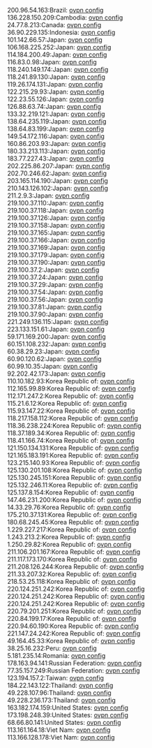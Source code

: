 200.96.54.163:Brazil: [ovpn config](vpn/200_96_54_163.ovpn)  
136.228.150.209:Cambodia: [ovpn config](vpn/136_228_150_209.ovpn)  
24.77.8.213:Canada: [ovpn config](vpn/24_77_8_213.ovpn)  
36.90.229.135:Indonesia: [ovpn config](vpn/36_90_229_135.ovpn)  
101.142.66.57:Japan: [ovpn config](vpn/101_142_66_57.ovpn)  
106.168.225.252:Japan: [ovpn config](vpn/106_168_225_252.ovpn)  
114.184.200.49:Japan: [ovpn config](vpn/114_184_200_49.ovpn)  
116.83.0.98:Japan: [ovpn config](vpn/116_83_0_98.ovpn)  
118.240.149.174:Japan: [ovpn config](vpn/118_240_149_174.ovpn)  
118.241.89.130:Japan: [ovpn config](vpn/118_241_89_130.ovpn)  
119.26.174.131:Japan: [ovpn config](vpn/119_26_174_131.ovpn)  
122.215.29.93:Japan: [ovpn config](vpn/122_215_29_93.ovpn)  
122.23.55.126:Japan: [ovpn config](vpn/122_23_55_126.ovpn)  
126.88.63.74:Japan: [ovpn config](vpn/126_88_63_74.ovpn)  
133.32.219.121:Japan: [ovpn config](vpn/133_32_219_121.ovpn)  
138.64.235.119:Japan: [ovpn config](vpn/138_64_235_119.ovpn)  
138.64.83.199:Japan: [ovpn config](vpn/138_64_83_199.ovpn)  
149.54.172.116:Japan: [ovpn config](vpn/149_54_172_116.ovpn)  
160.86.203.93:Japan: [ovpn config](vpn/160_86_203_93.ovpn)  
180.33.213.113:Japan: [ovpn config](vpn/180_33_213_113.ovpn)  
183.77.227.43:Japan: [ovpn config](vpn/183_77_227_43.ovpn)  
202.225.86.207:Japan: [ovpn config](vpn/202_225_86_207.ovpn)  
202.70.246.62:Japan: [ovpn config](vpn/202_70_246_62.ovpn)  
203.165.114.190:Japan: [ovpn config](vpn/203_165_114_190.ovpn)  
210.143.126.102:Japan: [ovpn config](vpn/210_143_126_102.ovpn)  
211.2.9.3:Japan: [ovpn config](vpn/211_2_9_3.ovpn)  
219.100.37.110:Japan: [ovpn config](vpn/219_100_37_110.ovpn)  
219.100.37.118:Japan: [ovpn config](vpn/219_100_37_118.ovpn)  
219.100.37.126:Japan: [ovpn config](vpn/219_100_37_126.ovpn)  
219.100.37.158:Japan: [ovpn config](vpn/219_100_37_158.ovpn)  
219.100.37.165:Japan: [ovpn config](vpn/219_100_37_165.ovpn)  
219.100.37.166:Japan: [ovpn config](vpn/219_100_37_166.ovpn)  
219.100.37.169:Japan: [ovpn config](vpn/219_100_37_169.ovpn)  
219.100.37.179:Japan: [ovpn config](vpn/219_100_37_179.ovpn)  
219.100.37.190:Japan: [ovpn config](vpn/219_100_37_190.ovpn)  
219.100.37.2:Japan: [ovpn config](vpn/219_100_37_2.ovpn)  
219.100.37.24:Japan: [ovpn config](vpn/219_100_37_24.ovpn)  
219.100.37.29:Japan: [ovpn config](vpn/219_100_37_29.ovpn)  
219.100.37.54:Japan: [ovpn config](vpn/219_100_37_54.ovpn)  
219.100.37.56:Japan: [ovpn config](vpn/219_100_37_56.ovpn)  
219.100.37.81:Japan: [ovpn config](vpn/219_100_37_81.ovpn)  
219.100.37.90:Japan: [ovpn config](vpn/219_100_37_90.ovpn)  
221.249.136.115:Japan: [ovpn config](vpn/221_249_136_115.ovpn)  
223.133.151.61:Japan: [ovpn config](vpn/223_133_151_61.ovpn)  
59.171.169.200:Japan: [ovpn config](vpn/59_171_169_200.ovpn)  
60.151.108.232:Japan: [ovpn config](vpn/60_151_108_232.ovpn)  
60.38.29.23:Japan: [ovpn config](vpn/60_38_29_23.ovpn)  
60.90.120.62:Japan: [ovpn config](vpn/60_90_120_62.ovpn)  
60.99.10.35:Japan: [ovpn config](vpn/60_99_10_35.ovpn)  
92.202.42.173:Japan: [ovpn config](vpn/92_202_42_173.ovpn)  
110.10.182.93:Korea Republic of: [ovpn config](vpn/110_10_182_93.ovpn)  
112.165.99.89:Korea Republic of: [ovpn config](vpn/112_165_99_89.ovpn)  
112.171.247.2:Korea Republic of: [ovpn config](vpn/112_171_247_2.ovpn)  
115.21.6.12:Korea Republic of: [ovpn config](vpn/115_21_6_12.ovpn)  
115.93.147.22:Korea Republic of: [ovpn config](vpn/115_93_147_22.ovpn)  
118.217.158.112:Korea Republic of: [ovpn config](vpn/118_217_158_112.ovpn)  
118.36.238.224:Korea Republic of: [ovpn config](vpn/118_36_238_224.ovpn)  
118.37.189.34:Korea Republic of: [ovpn config](vpn/118_37_189_34.ovpn)  
118.41.166.74:Korea Republic of: [ovpn config](vpn/118_41_166_74.ovpn)  
121.150.134.131:Korea Republic of: [ovpn config](vpn/121_150_134_131.ovpn)  
121.165.183.191:Korea Republic of: [ovpn config](vpn/121_165_183_191.ovpn)  
123.215.140.93:Korea Republic of: [ovpn config](vpn/123_215_140_93.ovpn)  
125.130.201.108:Korea Republic of: [ovpn config](vpn/125_130_201_108.ovpn)  
125.130.245.151:Korea Republic of: [ovpn config](vpn/125_130_245_151.ovpn)  
125.132.246.11:Korea Republic of: [ovpn config](vpn/125_132_246_11.ovpn)  
125.137.8.154:Korea Republic of: [ovpn config](vpn/125_137_8_154.ovpn)  
147.46.231.200:Korea Republic of: [ovpn config](vpn/147_46_231_200.ovpn)  
14.33.29.76:Korea Republic of: [ovpn config](vpn/14_33_29_76.ovpn)  
175.210.37.131:Korea Republic of: [ovpn config](vpn/175_210_37_131.ovpn)  
180.68.245.45:Korea Republic of: [ovpn config](vpn/180_68_245_45.ovpn)  
1.229.227.217:Korea Republic of: [ovpn config](vpn/1_229_227_217.ovpn)  
1.243.213.2:Korea Republic of: [ovpn config](vpn/1_243_213_2.ovpn)  
1.250.29.82:Korea Republic of: [ovpn config](vpn/1_250_29_82.ovpn)  
211.106.201.167:Korea Republic of: [ovpn config](vpn/211_106_201_167.ovpn)  
211.117.173.170:Korea Republic of: [ovpn config](vpn/211_117_173_170.ovpn)  
211.208.126.244:Korea Republic of: [ovpn config](vpn/211_208_126_244.ovpn)  
211.33.207.32:Korea Republic of: [ovpn config](vpn/211_33_207_32.ovpn)  
218.53.25.118:Korea Republic of: [ovpn config](vpn/218_53_25_118.ovpn)  
220.124.251.242:Korea Republic of: [ovpn config](vpn/220_124_251_242.ovpn)  
220.124.251.242:Korea Republic of: [ovpn config](vpn/220_124_251_242.ovpn)  
220.124.251.242:Korea Republic of: [ovpn config](vpn/220_124_251_242.ovpn)  
220.79.201.251:Korea Republic of: [ovpn config](vpn/220_79_201_251.ovpn)  
220.84.199.17:Korea Republic of: [ovpn config](vpn/220_84_199_17.ovpn)  
220.94.60.190:Korea Republic of: [ovpn config](vpn/220_94_60_190.ovpn)  
221.147.24.242:Korea Republic of: [ovpn config](vpn/221_147_24_242.ovpn)  
49.164.45.33:Korea Republic of: [ovpn config](vpn/49_164_45_33.ovpn)  
38.25.16.232:Peru: [ovpn config](vpn/38_25_16_232.ovpn)  
5.181.235.14:Romania: [ovpn config](vpn/5_181_235_14.ovpn)  
178.163.94.141:Russian Federation: [ovpn config](vpn/178_163_94_141.ovpn)  
77.35.157.249:Russian Federation: [ovpn config](vpn/77_35_157_249.ovpn)  
123.194.157.2:Taiwan: [ovpn config](vpn/123_194_157_2.ovpn)  
184.22.143.122:Thailand: [ovpn config](vpn/184_22_143_122.ovpn)  
49.228.107.96:Thailand: [ovpn config](vpn/49_228_107_96.ovpn)  
49.228.236.173:Thailand: [ovpn config](vpn/49_228_236_173.ovpn)  
163.182.174.159:United States: [ovpn config](vpn/163_182_174_159.ovpn)  
173.198.248.39:United States: [ovpn config](vpn/173_198_248_39.ovpn)  
68.66.80.141:United States: [ovpn config](vpn/68_66_80_141.ovpn)  
113.161.164.18:Viet Nam: [ovpn config](vpn/113_161_164_18.ovpn)  
113.166.128.178:Viet Nam: [ovpn config](vpn/113_166_128_178.ovpn)  
